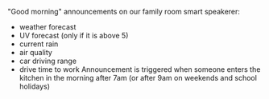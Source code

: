 "Good morning" announcements on our family room smart speakerer:
* weather forecast
* UV forecast (only if it is above 5)
* current rain
* air quality
* car driving range 
* drive time to work
Announcement is triggered when someone enters the kitchen in the morning after 7am (or after 9am on weekends and school holidays)
